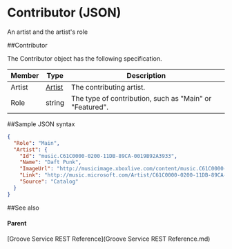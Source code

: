 # Contributor (JSON)        

An artist and the artist's role

##Contributor

The Contributor object has the following specification.

| **Member** | **Type**                                           | **Description**                                         |
|------------|----------------------------------------------------|---------------------------------------------------------|
| Artist     | [Artist](JSON_Artist.md) | The contributing artist.                                |
| Role       | string                                             | The type of contribution, such as "Main" or "Featured". |

##Sample JSON syntax

```json
{
  "Role": "Main",
  "Artist": {
    "Id": "music.C61C0000-0200-11DB-89CA-0019B92A3933",
    "Name": "Daft Punk",
    "ImageUrl": "http://musicimage.xboxlive.com/content/music.C61C0000-0200-11DB-89CA-0019B92A3933/image?locale=en-US",
    "Link": "http://music.microsoft.com/Artist/C61C0000-0200-11DB-89CA-0019B92A3933?partnerID=AwesomePartner",
    "Source": "Catalog"
  }
}
```
##See also


#### Parent

[Groove Service REST Reference](Groove Service REST Reference.md)
